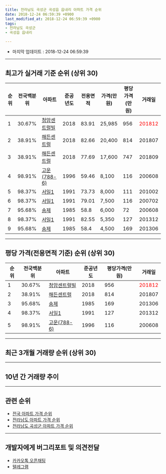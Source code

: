 ```yaml
---
title: 전라남도 곡성군 곡성읍 읍내리 아파트 가격 순위
date: 2018-12-24 06:59:39 +0900
last_modified_at: 2018-12-24 06:59:39 +0900
tags:
- 전라남도 곡성군
- 곡성읍 읍내리

---
```


* 마지막 업데이트 : 2018-12-24 06:59:39

---

## 최고가 실거래 기준 순위 (상위 30)


|순위|전국백분위|아파트|준공년도|전용면적|가격(만원)|평당가격(만원)|거래일|
|---|---|---|---|---|---|---|---|
|1|30.67%|[청암센트럴빌](https://search.naver.com/search.naver?query=%EC%A0%84%EB%9D%BC%EB%82%A8%EB%8F%84+%EA%B3%A1%EC%84%B1%EA%B5%B0+%EA%B3%A1%EC%84%B1%EC%9D%8D+%EC%9D%8D%EB%82%B4%EB%A6%AC+%EC%B2%AD%EC%95%94%EC%84%BC%ED%8A%B8%EB%9F%B4%EB%B9%8C)|2018|83.91|25,985|956|<span style="color:red">201812</span>|
|2|38.91%|[해든센트럴](https://search.naver.com/search.naver?query=%EC%A0%84%EB%9D%BC%EB%82%A8%EB%8F%84+%EA%B3%A1%EC%84%B1%EA%B5%B0+%EA%B3%A1%EC%84%B1%EC%9D%8D+%EC%9D%8D%EB%82%B4%EB%A6%AC+%ED%95%B4%EB%93%A0%EC%84%BC%ED%8A%B8%EB%9F%B4)|2018|82.66|20,400|814|201807|
|3|38.91%|[해든센트럴](https://search.naver.com/search.naver?query=%EC%A0%84%EB%9D%BC%EB%82%A8%EB%8F%84+%EA%B3%A1%EC%84%B1%EA%B5%B0+%EA%B3%A1%EC%84%B1%EC%9D%8D+%EC%9D%8D%EB%82%B4%EB%A6%AC+%ED%95%B4%EB%93%A0%EC%84%BC%ED%8A%B8%EB%9F%B4)|2018|77.69|17,600|747|201809|
|4|98.91%|[고운(788-6)](https://search.naver.com/search.naver?query=%EC%A0%84%EB%9D%BC%EB%82%A8%EB%8F%84+%EA%B3%A1%EC%84%B1%EA%B5%B0+%EA%B3%A1%EC%84%B1%EC%9D%8D+%EC%9D%8D%EB%82%B4%EB%A6%AC+%EA%B3%A0%EC%9A%B4%28788-6%29)|1996|59.46|8,100|116|200608|
|5|98.37%|[서일1](https://search.naver.com/search.naver?query=%EC%A0%84%EB%9D%BC%EB%82%A8%EB%8F%84+%EA%B3%A1%EC%84%B1%EA%B5%B0+%EA%B3%A1%EC%84%B1%EC%9D%8D+%EC%9D%8D%EB%82%B4%EB%A6%AC+%EC%84%9C%EC%9D%BC1)|1991|73.73|8,000|111|201002|
|6|98.37%|[서일1](https://search.naver.com/search.naver?query=%EC%A0%84%EB%9D%BC%EB%82%A8%EB%8F%84+%EA%B3%A1%EC%84%B1%EA%B5%B0+%EA%B3%A1%EC%84%B1%EC%9D%8D+%EC%9D%8D%EB%82%B4%EB%A6%AC+%EC%84%9C%EC%9D%BC1)|1991|79.01|7,500|116|200702|
|7|95.68%|[송제](https://search.naver.com/search.naver?query=%EC%A0%84%EB%9D%BC%EB%82%A8%EB%8F%84+%EA%B3%A1%EC%84%B1%EA%B5%B0+%EA%B3%A1%EC%84%B1%EC%9D%8D+%EC%9D%8D%EB%82%B4%EB%A6%AC+%EC%86%A1%EC%A0%9C)|1985|58.8|6,000|72|200608|
|8|98.37%|[서일1](https://search.naver.com/search.naver?query=%EC%A0%84%EB%9D%BC%EB%82%A8%EB%8F%84+%EA%B3%A1%EC%84%B1%EA%B5%B0+%EA%B3%A1%EC%84%B1%EC%9D%8D+%EC%9D%8D%EB%82%B4%EB%A6%AC+%EC%84%9C%EC%9D%BC1)|1991|82.55|5,350|127|201312|
|9|95.68%|[송제](https://search.naver.com/search.naver?query=%EC%A0%84%EB%9D%BC%EB%82%A8%EB%8F%84+%EA%B3%A1%EC%84%B1%EA%B5%B0+%EA%B3%A1%EC%84%B1%EC%9D%8D+%EC%9D%8D%EB%82%B4%EB%A6%AC+%EC%86%A1%EC%A0%9C)|1985|58.4|4,500|169|201306|


---

## 평당 가격(전용면적 기준) 순위 (상위 30)


|순위|전국백분위|아파트|준공년도|평당가격(만원)|거래일|
|---|---|---|---|---|---|
|1|30.67%|[청암센트럴빌](https://search.naver.com/search.naver?query=%EC%A0%84%EB%9D%BC%EB%82%A8%EB%8F%84+%EA%B3%A1%EC%84%B1%EA%B5%B0+%EA%B3%A1%EC%84%B1%EC%9D%8D+%EC%9D%8D%EB%82%B4%EB%A6%AC+%EC%B2%AD%EC%95%94%EC%84%BC%ED%8A%B8%EB%9F%B4%EB%B9%8C)|2018|956|<span style="color:red">201812</span>|
|2|38.91%|[해든센트럴](https://search.naver.com/search.naver?query=%EC%A0%84%EB%9D%BC%EB%82%A8%EB%8F%84+%EA%B3%A1%EC%84%B1%EA%B5%B0+%EA%B3%A1%EC%84%B1%EC%9D%8D+%EC%9D%8D%EB%82%B4%EB%A6%AC+%ED%95%B4%EB%93%A0%EC%84%BC%ED%8A%B8%EB%9F%B4)|2018|814|201807|
|3|95.68%|[송제](https://search.naver.com/search.naver?query=%EC%A0%84%EB%9D%BC%EB%82%A8%EB%8F%84+%EA%B3%A1%EC%84%B1%EA%B5%B0+%EA%B3%A1%EC%84%B1%EC%9D%8D+%EC%9D%8D%EB%82%B4%EB%A6%AC+%EC%86%A1%EC%A0%9C)|1985|169|201306|
|4|98.37%|[서일1](https://search.naver.com/search.naver?query=%EC%A0%84%EB%9D%BC%EB%82%A8%EB%8F%84+%EA%B3%A1%EC%84%B1%EA%B5%B0+%EA%B3%A1%EC%84%B1%EC%9D%8D+%EC%9D%8D%EB%82%B4%EB%A6%AC+%EC%84%9C%EC%9D%BC1)|1991|127|201312|
|5|98.91%|[고운(788-6)](https://search.naver.com/search.naver?query=%EC%A0%84%EB%9D%BC%EB%82%A8%EB%8F%84+%EA%B3%A1%EC%84%B1%EA%B5%B0+%EA%B3%A1%EC%84%B1%EC%9D%8D+%EC%9D%8D%EB%82%B4%EB%A6%AC+%EA%B3%A0%EC%9A%B4%28788-6%29)|1996|116|200608|


---

## 최근 3개월 거래량 순위 (상위 30)


<div style="width:100%;">
    <canvas id="deal_count_ranking" height="250"></canvas>
</div>


<script>
new Chart(document.getElementById("deal_count_ranking"), {
    type: 'horizontalBar',
    data: {
        labels: ['송제', '고운(788-6)', '청암센트럴빌'],
        datasets: [{
            label: '실거래 수',
            data: [3, 2, 2],
            borderColor: "rgba(255, 0, 128, 1)",
            backgroundColor: "rgba(255, 0, 128, 0.5)",
            fill: false,
        }]
    },
    options: {
        responsive: true,
        title: {
            display: true,
            text: '최근 3개월 거래량 순위'
        },
        tooltips: {
            mode: 'index',
            intersect: false,
            callbacks: {
                title: function(tooltipItems, data) {
                    return "실거래 수:";
                },
                label: function(tooltipItem, data) {
                    return data.labels[tooltipItem.index] + ": " + tooltipItem.xLabel;
                }
            }
        },
        hover: {
            mode: 'nearest',
            intersect: true
        },
        scales: {
            xAxes: [{
                display: true,
                scaleLabel: {
                    display: true,
                    labelString: '실거래 수'
                },
                ticks: {
                    suggestedMin: 0,
                }
            }],
            yAxes: [{
                display: true,
                ticks: {
                    autoSkip: false,
                    callback: function(value, index, values) {
                        if (value.length > 15)
                            return value.substr(0, 13) + "...";
                        else
                            return value;
                    }
                },
                scaleLabel: {
                    display: false,
                }
            }]
        }
    }
});

</script>


---

## 10년 간 거래량 추이


<div style="width:100%;">
    <canvas id="deal_progress" height="250"></canvas>
</div>

<script>
new Chart(document.getElementById("deal_progress"), {
    type: 'line',
    data: {
        labels: ['200812','200901','200902','200903','200904','200905','200906','200907','200908','200909','200910','200911','200912','201001','201002','201003','201004','201005','201006','201007','201008','201009','201010','201011','201012','201101','201102','201103','201104','201105','201106','201107','201108','201109','201110','201111','201112','201201','201202','201203','201204','201205','201206','201207','201208','201209','201210','201211','201212','201301','201302','201303','201304','201305','201306','201307','201308','201309','201310','201311','201312','201401','201402','201403','201404','201405','201406','201407','201408','201409','201410','201411','201412','201501','201502','201503','201504','201505','201506','201507','201508','201509','201510','201511','201512','201601','201602','201603','201604','201605','201606','201607','201608','201609','201610','201611','201612','201701','201702','201703','201704','201705','201706','201707','201708','201709','201710','201711','201712','201801','201802','201803','201804','201805','201806','201807','201808','201809','201810','201811','201812'],
        datasets: [{
            label: '실거래 수',
            pointRadius: 1,
            data: [0, 1, 3, 3, 2, 1, 1, 1, 1, 1, 2, 0, 3, 2, 3, 1, 0, 3, 0, 1, 0, 1, 1, 2, 0, 1, 1, 2, 2, 0, 0, 0, 0, 0, 0, 1, 1, 0, 1, 0, 0, 1, 1, 0, 0, 1, 0, 1, 0, 0, 1, 1, 1, 0, 4, 0, 1, 0, 1, 0, 1, 0, 0, 0, 1, 0, 1, 0, 1, 0, 0, 1, 0, 0, 0, 0, 0, 0, 0, 0, 0, 3, 0, 0, 2, 0, 0, 0, 1, 0, 0, 0, 1, 0, 1, 0, 0, 3, 0, 2, 0, 0, 0, 0, 0, 3, 0, 0, 0, 1, 0, 4, 0, 1, 2, 1, 1, 1, 4, 1, 2],
            borderColor: "rgba(255, 201, 14, 1)",
            backgroundColor: "rgba(255, 201, 14, 0.5)",
            fill: true,
        }]
    },
    options: {
        responsive: true,
        title: {
            display: true,
            text: '10년간 거래량 추이'
        },
        tooltips: {
            mode: 'index',
            intersect: false,
        },
        hover: {
            mode: 'nearest',
            intersect: true
        },
        scales: {
            xAxes: [{
                display: true,
                scaleLabel: {
                    display: true,
                    labelString: '년/월'
                }
            }],
            yAxes: [{
                display: true,
                ticks: {
                    suggestedMin: 0,
                },
                scaleLabel: {
                    display: true,
                    labelString: '실거래 수'
                }
            }]
        }
    }
});

</script>


---

## 관련 순위

- [전국 아파트 가격 순위](https://inasie.github.io/apt-ranking/전국)
- [전라남도 아파트 가격 순위](https://inasie.github.io/apt-ranking/전라남도)
- [전라남도 곡성군 아파트 가격 순위](https://inasie.github.io/apt-ranking/전라남도-곡성군)


---

## 개발자에게 버그리포트 및 의견전달

- [카카오톡 오픈채팅](https://open.kakao.com/o/gLJUAP4)
- [텔레그램](https://t.me/inasie)

